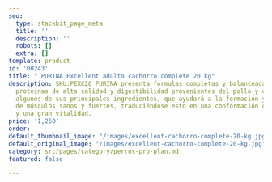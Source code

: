 ```yaml
---
seo:
  type: stackbit_page_meta
  title: ''
  description: ''
  robots: []
  extra: []
template: product
id: '00243'
title: " PURINA Excellent adulto cachorro complete 20 kg"
description: SKU:PEXC20 PURINA presenta formulas completas y balanceadas a base de
  proteinas de alta calidad y digestibilidad provenientes del pollo y con arroz como
  algunos de sus principales ingredientes, que ayudará a la formación y desarrollo
  de músculos sanos y fuertes, traduciéndose esto en una conformación corporal ideal
  y una gran vitalidad.
price: '1,250'
order: 
default_thumbnail_image: "/images/excellent-cachorro-complete-20-kg.jpg"
default_original_image: "/images/excellent-cachorro-complete-20-kg.jpg"
category: src/pages/category/perros-pro-plan.md
featured: false

---
```

